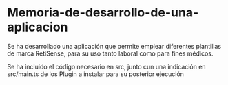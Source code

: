 ﻿# Memoria-de-desarrollo-de-una-aplicacion
Se ha desarrollado una aplicación que permite emplear diferentes plantillas de marca RetiSense, para su uso tanto laboral como para fines médicos.

Se ha incluido el código necesario en src, junto cun una indicación en src/main.ts de los Plugin a instalar para su posterior ejecución
